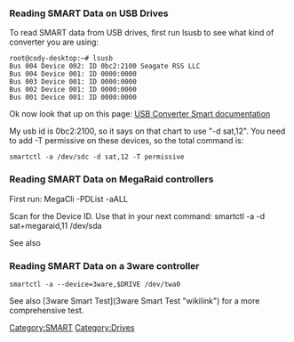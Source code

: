 ### Reading SMART Data on USB Drives

To read SMART data from USB drives, first run lsusb to see what kind of
converter you are using:

    root@cody-desktop:~# lsusb
    Bus 004 Device 002: ID 0bc2:2100 Seagate RSS LLC 
    Bus 004 Device 001: ID 0000:0000  
    Bus 003 Device 001: ID 0000:0000  
    Bus 002 Device 001: ID 0000:0000  
    Bus 001 Device 001: ID 0000:0000  

Ok now look that up on this page: [USB Converter Smart
documentation](http://sourceforge.net/apps/trac/smartmontools/wiki/Supported_USB-Devices)

My usb id is 0bc2:2100, so it says on that chart to use "-d sat,12". You
need to add -T permissive on these devices, so the total command is:

`smartctl -a /dev/sdc -d sat,12 -T permissive`

### Reading SMART Data on MegaRaid controllers

First run: MegaCli -PDList -aALL

Scan for the Device ID. Use that in your next command: smartctl -a -d
sat+megaraid,11 /dev/sda

See also <MegaCLI>

### Reading SMART Data on a 3ware controller

`smartctl -a --device=3ware,$DRIVE /dev/twa0`

See also [3ware Smart Test](3ware Smart Test "wikilink") for a more
comprehensive test.

<Category:SMART> <Category:Drives>
